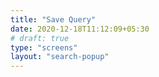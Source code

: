 ```yaml
---
title: "Save Query"
date: 2020-12-18T11:12:09+05:30
# draft: true
type: "screens"
layout: "search-popup"
---
```


